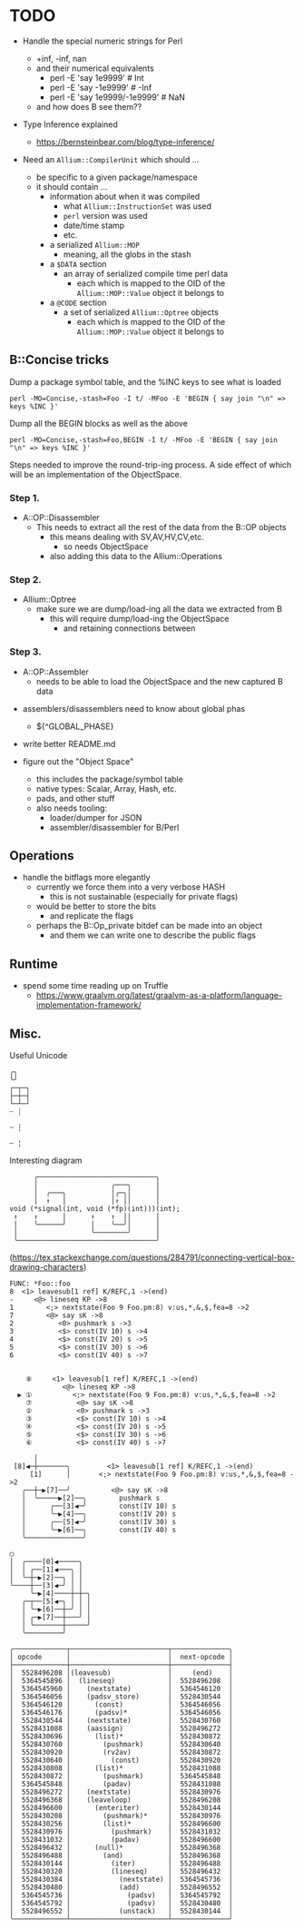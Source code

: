 <!----------------------------------------------------------------------------->
# TODO
<!----------------------------------------------------------------------------->

- Handle the special numeric strings for Perl
    - +inf, -inf, nan
    - and their numerical equivalents
        - perl -E 'say 1e9999'         # Int
        - perl -E 'say -1e9999'        # -Inf
        - perl -E 'say 1e9999/-1e9999' # NaN
    - and how does B see them??


- Type Inference explained
    - https://bernsteinbear.com/blog/type-inference/


- Need an `Allium::CompilerUnit` which should ...
    - be specific to a given package/namespace
    - it should contain ...
        - information about when it was compiled
            - what `Allium::InstructionSet` was used
            - `perl` version was used
            - date/time stamp
            - etc.
        - a serialized `Allium::MOP`
            - meaning, all the globs in the stash
        - a `$DATA` section
            - an array of serialized compile time perl data
                - each which is mapped to the OID of the `Allium::MOP::Value` object it belongs to
        - a `@CODE` section
            - a set of serialized `Allium::Optree` objects
                - each which is mapped to the OID of the `Allium::MOP::Value` object it belongs to


<!----------------------------------------------------------------------------->
## B::Concise tricks
<!----------------------------------------------------------------------------->

Dump a package symbol table, and the %INC keys to see what is loaded
```
perl -MO=Concise,-stash=Foo -I t/ -MFoo -E 'BEGIN { say join "\n" => keys %INC }'
```

Dump all the BEGIN blocks as well as the above
```
perl -MO=Concise,-stash=Foo,BEGIN -I t/ -MFoo -E 'BEGIN { say join "\n" => keys %INC }'
```

<!----------------------------------------------------------------------------->

Steps needed to improve the round-trip-ing process. A side effect of which
will be an implementation of the ObjectSpace.

### Step 1.

- A::OP::Disassembler
    - This needs to extract all the rest of the data from the B::OP objects
        - this means dealing with SV,AV,HV,CV,etc.
            - so needs ObjectSpace
        - also adding this data to the Allium::Operations

### Step 2.

- Allium::Optree
    - make sure we are dump/load-ing all the data we extracted from B
        - this will require dump/load-ing the ObjectSpace
            - and retaining connections between

### Step 3.

- A::OP::Assembler
    - needs to be able to load the ObjectSpace and the new captured B data

<!----------------------------------------------------------------------------->
<!----------------------------------------------------------------------------->
<!----------------------------------------------------------------------------->
<!----------------------------------------------------------------------------->

- assemblers/disassemblers need to know about global phas
    - ${^GLOBAL_PHASE}

- write better README.md

- figure out the "Object Space"
    - this includes the package/symbol table
    - native types: Scalar, Array, Hash, etc.
    - pads, and other stuff
    - also needs tooling:
        - loader/dumper for JSON
        - assembler/disassembler for B/Perl

## Operations

- handle the bitflags more elegantly
    - currently we force them into a very verbose HASH
        - this is not sustainable (especially for private flags)
    - would be better to store the bits
        - and replicate the flags
    - perhaps the B::Op_private bitdef can be made into an object
        - and them we can write one to describe the public flags

## Runtime

- spend some time reading up on Truffle
    - https://www.graalvm.org/latest/graalvm-as-a-platform/language-implementation-framework/


<!----------------------------------------------------------------------------->
## Misc.
<!----------------------------------------------------------------------------->

Useful Unicode
```
╭╮
╰╯
┌─┬─┐
├─┼─┤
└─┴─┘
┈ ┊

┄ ┆

╌ ╎
```


Interesting diagram
```
      ╭─────────────────────────────╮
      │                  ╭───╮      │
      │  ╭───╮           │╭─╮│      │
      │  ↑   │           │↑ ││      │
void (*signal(int, void (*fp)(int)))(int);
 ↑    ↑      │      ↑    ↑  ││      │
 │    ╰──────╯      │    ╰──╯│      │
 │                  ╰────────╯      │
 ╰──────────────────────────────────╯
```
(https://tex.stackexchange.com/questions/284791/connecting-vertical-box-drawing-characters)




```
FUNC: *Foo::foo
8  <1> leavesub[1 ref] K/REFC,1 ->(end)
-     <@> lineseq KP ->8
1        <;> nextstate(Foo 9 Foo.pm:8) v:us,*,&,$,fea=8 ->2
7        <@> say sK ->8
2           <0> pushmark s ->3
3           <$> const(IV 10) s ->4
4           <$> const(IV 20) s ->5
5           <$> const(IV 30) s ->6
6           <$> const(IV 40) s ->7
```

```

    ⑧     <1> leavesub[1 ref] K/REFC,1 ->(end)
             <@> lineseq KP ->8
  ▶ ①          <;> nextstate(Foo 9 Foo.pm:8) v:us,*,&,$,fea=8 ->2
    ⑦           <@> say sK ->8
    ②           <0> pushmark s ->3
    ③           <$> const(IV 10) s ->4
    ④           <$> const(IV 20) s ->5
    ⑤           <$> const(IV 30) s ->6
    ⑥           <$> const(IV 40) s ->7

```


```
      │
 [8]◀─┼───────╮         <1> leavesub[1 ref] K/REFC,1 ->(end)
     [1]      │       <;> nextstate(Foo 9 Foo.pm:8) v:us,*,&,$,fea=8 ->2
   ╭──┼─▶[7]──╯          <@> say sK ->8
   │  ╰─────▶[2]──╮        pushmark s
   │      ╭──[3]◀─╯        const(IV 10) s
   │      ╰─▶[4]──╮        const(IV 20) s
   │      ╭──[5]◀─╯        const(IV 30) s
   │      ╰─▶[6]──╮        const(IV 40) s
   ╰──────────────╯
```

```
◯
│  ╭────[0]◀─────╮
│  │ ╭──[1]◀───╮ │
│  ╰─┼─▶[2]──╮ │ │
╰────┼──[3]◀─╯ │ │
     ╰─▶[4]────┼─┼─╮
   ╭─┬──[5]◀─╮ │ │ │
   │ ╰─▶[6]──┼─╯ │ │
   │ ╭─▶[7]──┼───╯ │
   │ ╰───────┼─────╯
   ╰─────────╯
```



```
╭─────────────┬────────────────────────┬──────────────╮
│ opcode      │                        │  next-opcode │
├─────────────┼────────────────────────┼──────────────┤
│  5528496208 │(leavesub)              │     (end)    │
│  5364545896 │  (lineseq)             │  5528496208  │
│  5364545960 │    (nextstate)         │  5364546120  │
│  5364546056 │    (padsv_store)       │  5528430544  │
│  5364546120 │      (const)           │  5364546056  │
│  5364546176 │      (padsv)*          │  5364546056  │
│  5528430544 │    (nextstate)         │  5528430760  │
│  5528431088 │    (aassign)           │  5528496272  │
│  5528430696 │      (list)*           │  5528430872  │
│  5528430760 │        (pushmark)      │  5528430640  │
│  5528430920 │        (rv2av)         │  5528430872  │
│  5528430640 │          (const)       │  5528430920  │
│  5528430808 │      (list)*           │  5528431088  │
│  5528430872 │        (pushmark)      │  5364545848  │
│  5364545848 │        (padav)         │  5528431088  │
│  5528496272 │    (nextstate)         │  5528430976  │
│  5528496368 │    (leaveloop)         │  5528496208  │
│  5528496600 │      (enteriter)       │  5528430144  │
│  5528430208 │        (pushmark)*     │  5528430976  │
│  5528430256 │        (list)*         │  5528496600  │
│  5528430976 │          (pushmark)    │  5528431032  │
│  5528431032 │          (padav)       │  5528496600  │
│  5528496432 │      (null)*           │  5528496368  │
│  5528496488 │        (and)           │  5528496368  │
│  5528430144 │          (iter)        │  5528496488  │
│  5528430320 │          (lineseq)     │  5528496432  │
│  5528430384 │            (nextstate) │  5364545736  │
│  5528430480 │            (add)       │  5528496552  │
│  5364545736 │              (padsv)   │  5364545792  │
│  5364545792 │              (padsv)   │  5528430480  │
│  5528496552 │            (unstack)   │  5528430144  │
╰─────────────┴────────────────────────┴──────────────╯
```



























